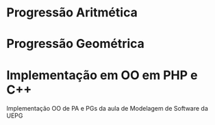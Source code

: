 Progressão Aritmética
=====================
Progressão Geométrica
=====================
Implementação em OO em PHP e C++
================================

Implementação OO de PA e PGs da aula de Modelagem de Software da UEPG
